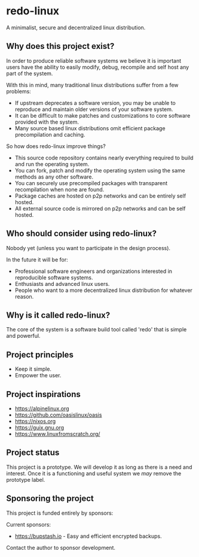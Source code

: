 # redo-linux

A minimalist, secure and decentralized linux distribution.

## Why does this project exist?

In order to produce reliable software systems we believe it is important users
have the ability to easily modify, debug, recompile and self host any part of the system.

With this in mind, many traditional linux distributions suffer from a few problems:

- If upstream deprecates a software version, you may be unable to reproduce and maintain older versions of your software system.
- It can be difficult to make patches and customizations to core software provided with the system.
- Many source based linux distributions omit efficient package precompilation and caching.

So how does redo-linux improve things?

- This source code repository contains nearly everything required to build and run the operating system.
- You can fork, patch and modify the operating system using the same methods as any other software.
- You can securely use precompiled packages with transparent recompilation when none are found.
- Package caches are hosted on p2p networks and can be entirely self hosted.
- All external source code is mirrored on p2p networks and can be self hosted.

## Who should consider using redo-linux?

Nobody yet (unless you want to participate in the design process).

In the future it will be for:

- Professional software engineers and organizations interested in reproducible software systems.
- Enthusiasts and advanced linux users.
- People who want to a more decentralized linux distribution for whatever reason.

## Why is it called redo-linux?

The core of the system is a software build tool called 'redo' that is simple and powerful.

## Project principles

- Keep it simple.
- Empower the user.

## Project inspirations

- https://alpinelinux.org
- https://github.com/oasislinux/oasis
- https://nixos.org
- https://guix.gnu.org
- https://www.linuxfromscratch.org/

## Project status

This project is a prototype. We will develop it as long as there is a need
and interest. Once it is a functioning and useful system we *may* remove the prototype label.

## Sponsoring the project

This project is funded entirely by sponsors:

Current sponsors:

- https://bupstash.io - Easy and efficient encrypted backups.

Contact the author to sponsor development.